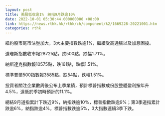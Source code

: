 ```yaml
---
layout: post
title: 美股低收逾1%　納指9月跌逾10%
date: 2022-10-01 05:30:44.000000000 +08:00
link: https://news.rthk.hk/rthk/ch/component/k2/1669228-20221001.htm
categories: rthk
---
```


紐約股市尾市沽壓加大，3大主要指數跌逾1%，繼續受高通脹以及加息困擾。

道瓊斯指數收市報28725點，跌500點，跌幅1.71%。

納斯達克指數報10575點，跌161點，跌幅1.51%。

標準普爾500指數報3585點，跌54點，跌幅1.51%。

投資者關注企業數周後公布上季業績，預計標普指數成份股整體盈利按年升4.5%，遠低於季初時預計的11.1%。

總結9月道指累計下跌近9%，納指跌逾10%，標普指數跌逾9%；第3季道指累計跌逾6%，納指跌逾4%，標普指數跌逾5%，3大指數連續3季下跌。
